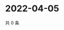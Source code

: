 # 2022-04-05

共 0 条

<!-- BEGIN WEIBO -->
<!-- 最后更新时间 Tue Apr 05 2022 13:12:10 GMT+0800 (China Standard Time) -->

<!-- END WEIBO -->
